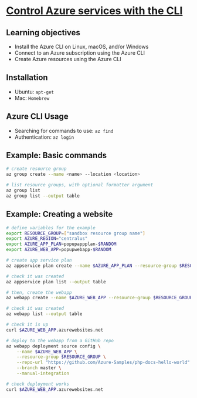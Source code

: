 # [Control Azure services with the CLI](https://docs.microsoft.com/en-us/learn/modules/control-azure-services-with-cli/)

## Learning objectives

* Install the Azure CLI on Linux, macOS, and/or Windows
* Connect to an Azure subscription using the Azure CLI
* Create Azure resources using the Azure CLI

## Installation

* Ubuntu: ```apt-get```
* Mac: ```Homebrew```

## Azure CLI Usage

* Searching for commands to use: ```az find```
* Authentication: ```az login```

## Example: Basic commands

```bash
# create resource group
az group create --name <name> --location <location>

# list resource groups, with optional formatter argument
az group list
az group list --output table

```

## Example: Creating a website

```bash
# define variables for the example
export RESOURCE_GROUP=["sandbox resource group name"]
export AZURE_REGION="centralus"
export AZURE_APP_PLAN=popupappplan-$RANDOM
export AZURE_WEB_APP=popupwebapp-$RANDOM

# create app service plan
az appservice plan create --name $AZURE_APP_PLAN --resource-group $RESOURCE_GROUP --location $AZURE_REGION --sku FREE

# check it was created
az appservice plan list --output table

# then, create the webapp
az webapp create --name $AZURE_WEB_APP --resource-group $RESOURCE_GROUP --plan $AZURE_APP_PLAN

# check it was created
az webapp list --output table

# check it is up
curl $AZURE_WEB_APP.azurewebsites.net

# deploy to the webapp from a GitHub repo
az webapp deployment source config \
    --name $AZURE_WEB_APP \
    --resource-group $RESOURCE_GROUP \
    --repo-url "https://github.com/Azure-Samples/php-docs-hello-world" \
    --branch master \
    --manual-integration

# check deployment works
curl $AZURE_WEB_APP.azurewebsites.net

```
